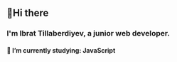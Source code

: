 ## 👋Hi there

### I'm Ibrat Tillaberdiyev, a junior web developer.

#### 🔭 I’m currently studying: JavaScript


